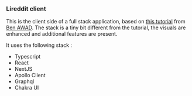 ### Lireddit client

This is the client side of a full stack application, based on [this tutorial](https://www.youtube.com/watch?v=I6ypD7qv3Z8) from [Ben AWAD](https://www.youtube.com/@bawad). The stack is a tiny bit different from the tutorial, the visuals are enhanced and additional features are present.

It uses the following stack :
- Typescript
- React
- NextJS
- Apollo Client
- Graphql
- Chakra UI
